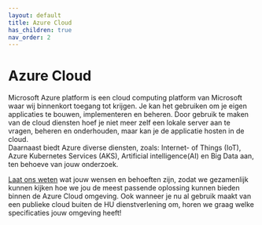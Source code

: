 ```yaml
---
layout: default
title: Azure Cloud
has_children: true
nav_order: 2
---
```

# Azure Cloud

Microsoft Azure platform is een cloud computing platform van Microsoft waar wij binnenkort toegang tot krijgen. Je kan het gebruiken om je eigen applicaties te bouwen, implementeren en beheren.
Door gebruik te maken van de cloud diensten hoef je niet meer zelf een lokale server aan te vragen, beheren en onderhouden, maar kan je de applicatie hosten in de cloud.\
Daarnaast biedt Azure diverse diensten, zoals: Internet- of Things (IoT), Azure Kubernetes Services (AKS), Artificial intelligence(AI) en Big Data aan, ten behoeve van jouw onderzoek.

[Laat ons weten](mailto:onderzoekssupport@hu.nl) wat jouw wensen en behoeften zijn, zodat we gezamenlijk kunnen kijken hoe we jou de meest passende oplossing kunnen bieden binnen de Azure Cloud omgeving. Ook wanneer je nu al gebruik maakt van een publieke cloud buiten de HU dienstverlening om, horen we graag welke specificaties jouw omgeving heeft!





